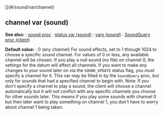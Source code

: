 []{#/sound/var/channel}
  ## channel var (sound)
  **See also:**
  :   [sound proc](ref/proc/sound)
  :   [status var (sound)](ref/sound/var/status)
  :   [vars (sound)](ref/sound/var)
  :   [SoundQuery proc (client)](ref/client/proc/SoundQuery)
  <!-- -->
  **Default value:**
  :   0 (any channel)
  For sound effects, set to 1 through 1024 to choose a specific sound
  channel. For values of 0 or less, any available channel will be chosen.
  If you play a null sound (no file) on channel 0, the settings for the
  datum will affect all channels.
  If you want to make any changes to your sound later on via the
  `SOUND_UPDATE` status flag, you *must* specify a channel for it.
  This var may be filled in by the `SoundQuery` proc, but only for sounds
  that had a specified channel to begin with.
  Note: If you don\'t specify a channel to play a sound, the client will
  choose a channel automatically but it will *not* conflict with any
  specific channels you choose for other sounds later. This means if you
  play some sounds with channel 0 but then later want to play something on
  channel 1, you don\'t have to worry about channel 1 being taken.